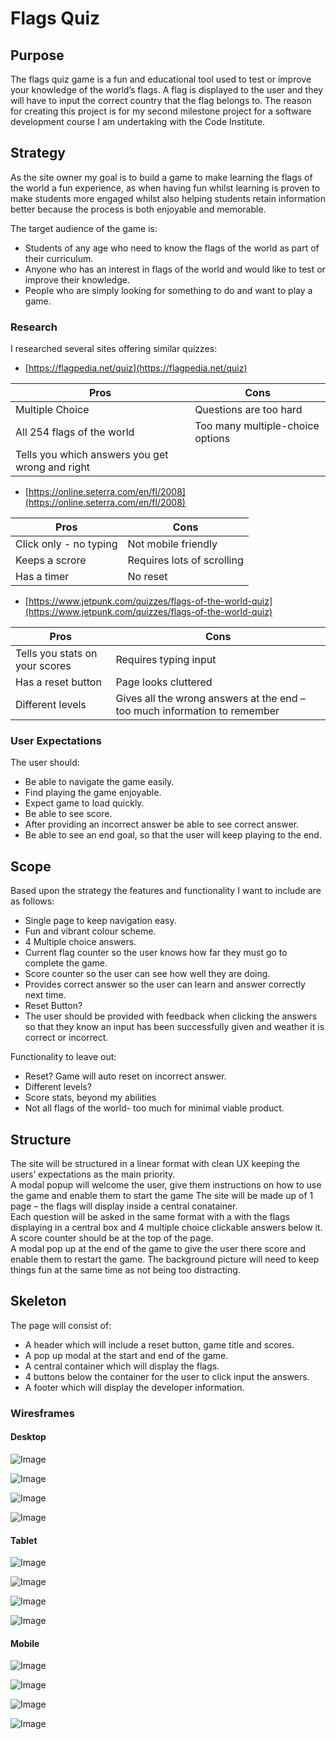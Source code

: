# Flags Quiz

## Purpose

The flags quiz game is a fun and educational tool used to test or improve your knowledge of the world’s flags. A flag is displayed to the user and they will have to input the correct country that the flag belongs to. 
The reason for creating this project is for my second milestone project for a software development course I am undertaking with the Code Institute.

## Strategy

As the site owner my goal is to build a game to make learning the flags of the world a fun experience, as when having fun whilst learning is proven to make students more engaged whilst also helping students retain information better because the process is both enjoyable and memorable. 

The target audience of the game is:

- Students of any age who need to know the flags of the world as part of their curriculum.
- Anyone who has an interest in flags of the world and would like to test or improve their knowledge.
- People who are simply looking for something to do and want to play a game. 

### Research

I researched several sites offering similar quizzes: 

- [https://flagpedia.net/quiz](https://flagpedia.net/quiz)

Pros | Cons      
---|---
Multiple Choice | Questions are too hard
All 254 flags of the world | Too many multiple-choice options
Tells you which answers you get wrong and right |

- [https://online.seterra.com/en/fl/2008](https://online.seterra.com/en/fl/2008)

Pros | Cons      
---|---
Click only - no typing | Not mobile friendly
Keeps a scrore | Requires lots of scrolling
 Has a timer | No reset

 - [https://www.jetpunk.com/quizzes/flags-of-the-world-quiz](https://www.jetpunk.com/quizzes/flags-of-the-world-quiz)

 Pros | Cons      
---|---
Tells you stats on your scores | Requires typing input
Has a reset button | Page looks cluttered
Different levels | Gives all the wrong answers at the end – too much information to remember

### User Expectations
 
 The user should:

 -  Be able to navigate the game easily.
 -	Find playing the game enjoyable.
 -	Expect game to load quickly.
 -	Be able to see score.
 -	After providing an incorrect answer be able to see correct answer.
 -	Be able to see an end goal, so that the user will keep playing to the end.


## Scope

Based upon the strategy the features and functionality I want to include are as follows:

-	Single page to keep navigation easy.
-	Fun and vibrant colour scheme.
-	4 Multiple choice answers.
-   Current flag counter so the user knows how far they must go to complete the game.
-	Score counter so the user can see how well they are doing.
-	Provides correct answer so the user can learn and answer correctly next time.
-	Reset Button?
-	The user should be provided with feedback when clicking the answers so that they know an input has been successfully given and weather it is correct or incorrect.
 
 Functionality to leave out:
-	Reset? Game will auto reset on incorrect answer.
-	Different levels?
-	Score stats, beyond my abilities
-	Not all flags of the world- too much for minimal viable product.


## Structure

The site will be structured in a linear format with clean UX keeping the users’ expectations as the main priority.  
A modal popup will welcome the user, give them instructions on how to use the game and enable them to start the game
The site will be made up of 1 page – the flags will display inside a central conatainer.  
Each question will be asked in the same format with a with the flags displaying in a central box and 4 multiple choice clickable answers below it.  
A score counter should be at the top of the page.  
A modal pop up at the end of the game to give the user there score and enable them to restart the game. 
The background picture will need to keep things fun at the same time as not being too distracting.

## Skeleton

The page will consist of: 
- A header which will include a reset button, game title and scores.
- A pop up modal at the start and end of the game.
- A central container which will display the flags.
- 4 buttons below the container for the user to click input the answers.
- A footer which will display the developer information.

### Wiresframes

#### Desktop 

![Image](assets/wireframes/desktop-welcome.png)

![Image](assets/wireframes/desktop-correct.png)

![Image](assets/wireframes/desktop-incorrect.png)

![Image](assets/wireframes/desktop-finish.png)

#### Tablet

![Image](assets/wireframes/ipad-welcome.png)

![Image](assets/wireframes/ipad-correct.png)

![Image](assets/wireframes/ipad-incorrect.png)

![Image](assets/wireframes/ipad-finish.png)

#### Mobile 

![Image](assets/wireframes/iphone-welcome.png)

![Image](assets/wireframes/iphone-correct.png)

![Image](assets/wireframes/iphone-incorrect.png)

![Image](assets/wireframes/iphone-finish.png)